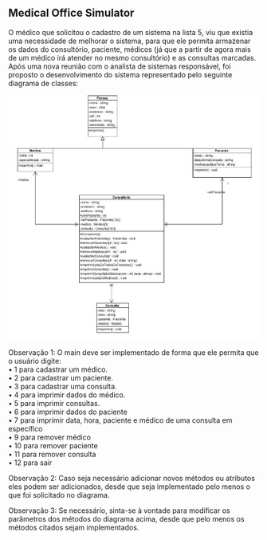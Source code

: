 ## Medical Office Simulator

O médico que solicitou o cadastro de um sistema na lista 5, viu que existia uma necessidade de melhorar o sistema, para que ele permita armazenar os dados do consultório, paciente, médicos (já que a partir de agora mais de um médico irá atender no mesmo consultório) e as consultas marcadas. Após uma nova reunião com o analista de sistemas responsável, foi proposto o desenvolvimento do sistema representado pelo seguinte diagrama de classes:

![Preview-Screens](https://github.com/fco3lho/medical-office-simulator/blob/main/class%20diagram.jpg)

  Observação 1: O main deve ser implementado de forma que ele permita que o usuário digite:<br>
  • 1 para cadastrar um médico.<br>
  • 2 para cadastrar um paciente.<br>
  • 3 para cadastrar uma consulta.<br>
  • 4 para imprimir dados do médico.<br>
  • 5 para imprimir consultas.<br>
  • 6 para imprimir dados do paciente<br>
  • 7 para imprimir data, hora, paciente e médico de uma consulta em específico<br>
  • 9 para remover médico<br>
  • 10 para remover paciente<br>
  • 11 para remover consulta<br>
  • 12 para sair<br>
  
  Observação 2: Caso seja necessário adicionar novos métodos ou atributos eles podem ser adicionados, desde que seja implementado pelo menos o que foi solicitado no diagrama.<br>
  
  Observação 3: Se necessário, sinta-se à vontade para modificar os parâmetros dos métodos do diagrama acima, desde que pelo menos os métodos citados sejam implementados.<br>
